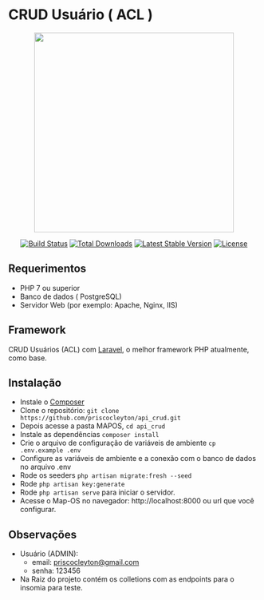 # CRUD Usuário ( ACL )

<p align="center"><a href="https://laravel.com" target="_blank"><img src="https://raw.githubusercontent.com/laravel/art/master/logo-lockup/5%20SVG/2%20CMYK/1%20Full%20Color/laravel-logolockup-cmyk-red.svg" width="400"></a></p>

<p align="center">
<a href="https://travis-ci.org/laravel/framework"><img src="https://travis-ci.org/laravel/framework.svg" alt="Build Status"></a>
<a href="https://packagist.org/packages/laravel/framework"><img src="https://img.shields.io/packagist/dt/laravel/framework" alt="Total Downloads"></a>
<a href="https://packagist.org/packages/laravel/framework"><img src="https://img.shields.io/packagist/v/laravel/framework" alt="Latest Stable Version"></a>
<a href="https://packagist.org/packages/laravel/framework"><img src="https://img.shields.io/packagist/l/laravel/framework" alt="License"></a>
</p>

## Requerimentos

* PHP 7 ou superior
* Banco de dados ( PostgreSQL)
* Servidor Web (por exemplo: Apache, Nginx, IIS)

## Framework

CRUD Usuários (ACL) com [Laravel](http://laravel.com), o melhor framework PHP atualmente, como base.

## Instalação

* Instale o [Composer](https://getcomposer.org/download)
* Clone o repositório: `git clone https://github.com/priscocleyton/api_crud.git`
* Depois acesse a pasta MAPOS, `cd api_crud`
* Instale as dependências `composer install`
* Crie o arquivo de configuração de variáveis de ambiente `cp .env.example .env`
* Configure as variáveis de ambiente e a conexão com o banco de dados no arquivo .env
* Rode os seeders `php artisan migrate:fresh --seed`
* Rode `php artisan key:generate`
* Rode `php artisan serve` para iniciar o servidor.
* Acesse o Map-OS no navegador: http://localhost:8000 ou url que você configurar.

## Observações
* Usuário (ADMIN): 
    * email: priscocleyton@gmail.com 
     * senha: 123456
* Na Raiz do projeto contém os colletions com as endpoints para o insomia para teste.
